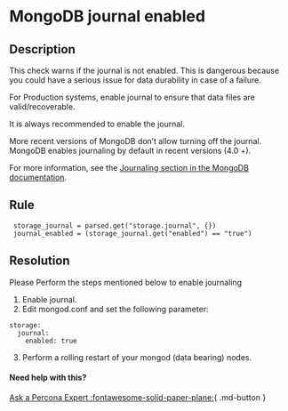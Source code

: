 # MongoDB journal enabled

## Description
This check warns if the journal is not enabled. 
This is dangerous because you could have a serious issue for data durability in case of a failure.


For Production systems, enable journal to ensure that data files are valid/recoverable.

It is always recommended to enable the journal. 

More recent versions of MongoDB don’t allow turning off the journal. 
MongoDB enables journaling by default in recent versions (4.0 +).

For more information, see the [Journaling section in the MongoDB documentation](https://docs.mongodb.com/manual/core/journaling/).



## Rule
```
 storage_journal = parsed.get("storage.journal", {})
 journal_enabled = (storage_journal.get("enabled") == "true")
```


## Resolution

Please Perform the steps mentioned below to enable journaling 

1. Enable journal. 
2. Edit mongod.conf and set the following parameter:
```
storage:
  journal:
	enabled: true
```
3. Perform a rolling restart of your mongod (data bearing) nodes.

#### Need help with this?

[Ask a Percona Expert :fontawesome-solid-paper-plane:](https://www.percona.com/about-percona/contact?utm_source=pmm&utm_medium=banner&utm_campaign=advisors_readmore){ .md-button }